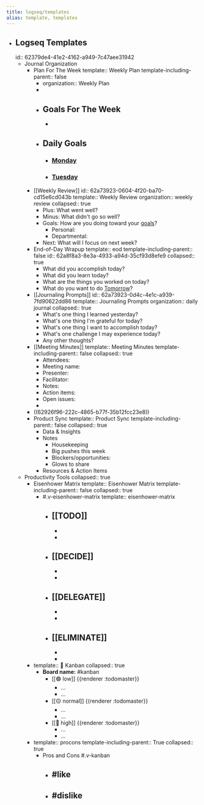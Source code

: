 ```yaml
---
title: logseq/templates
alias: template, templates
---
```


- ## Logseq Templates
  id:: 62379de4-41e2-4162-a949-7c47aee31942
	- Journal Organization
		- Plan For The Week
		  template:: Weekly Plan
		  template-including-parent:: false
			- organization:: Weekly Plan
			-
			- ## Goals For The Week
				-
			- ## Daily Goals
				- ### [Monday](<% Monday this week %>)
				- ### [Tuesday](<% Tuesday this week %>)
		- [[Weekly Review]]
		  id:: 62a73923-0604-4f20-ba70-cd15e6cd043b
		  template:: Weekly Review
		  organization:: weekly review
		  collapsed:: true
			- Plus: What went well?
			- Minus: What didn't go so well?
			- Goals: How are you doing toward your [goals](((62a88f98-9b05-44a6-a6ca-c8cd0f59ff2d)))?
				- Personal:
				- Departmental:
			- Next: What will I focus on next week?
		- End-of-Day Wrapup
		  template:: eod
		  template-including-parent:: false
		  id:: 62a8f8a3-8e3a-4933-a94d-35cf93d8efe9
		  collapsed:: true
			- What did you accomplish today?
			- What did you learn today?
			- What are the things you worked on today?
			- What do you want to do [Tomorrow](<% tomorrow %>)?
		- [[Journaling Prompts]]
		  id:: 62a73923-0d4c-4e1c-a939-7fd90622dd86
		  template:: Journaling Prompts
		  organization:: daily journal
		  collapsed:: true
			- What's one thing I learned yesterday?
			- What's one thing I'm grateful for today?
			- What's one thing I want to accomplish today?
			- What's one challenge I may experience today?
			- Any other thoughts?
		- [[Meeting Minutes]]
		  template:: Meeting Minutes
		  template-including-parent:: false
		  collapsed:: true
			- Attendees:
			- Meeting name:
			- Presenter:
			- Facilitator:
			- Notes:
			- Action items:
			- Open issues:
			-
		- ((62926f96-222c-4865-b77f-35b12fcc23e8))
		- Product Sync
		  template:: Product Sync
		  template-including-parent:: false
		  collapsed:: true
			- Data & Insights
			- Notes
				- Housekeeping
				- Big pushes this week
				- Blockers/opportunities:
				- Glows to share
			- Resources & Action Items
	- Productivity Tools
	  collapsed:: true
		- Eisenhower Matrix
		  template:: Eisenhower Matrix
		  template-including-parent:: false
		  collapsed:: true
			- #.v-eisenhower-matrix
			  template:: eisenhower-matrix
				- [[TODO]]
					-
					-
					-
				- [[DECIDE]]
					-
					-
					-
				- [[DELEGATE]]
					-
					-
					-
				- [[ELIMINATE]]
					-
					-
					-
		- template:: 🚥 Kanban
		  collapsed:: true
			- **Board name:** #kanban
				- [[🟢 low]]
				  			{{renderer :todomaster}}
					- ...
					- ...
				- [[🟡 normal]]
				  			{{renderer :todomaster}}
					- ...
					- ...
				- [[🔴 high]]
				  			{{renderer :todomaster}}
					- ...
					- ...
		- template:: procons
		  template-including-parent:: True
		  collapsed:: true
			- Pros and Cons #.v-kanban
				- #like
					-
				- #dislike
					-